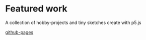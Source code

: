 # Featured work

A collection of hobby-projects and tiny sketches create with p5.js

[github-pages](https://maximilian-r.github.io/p5-mini-sketches/)
